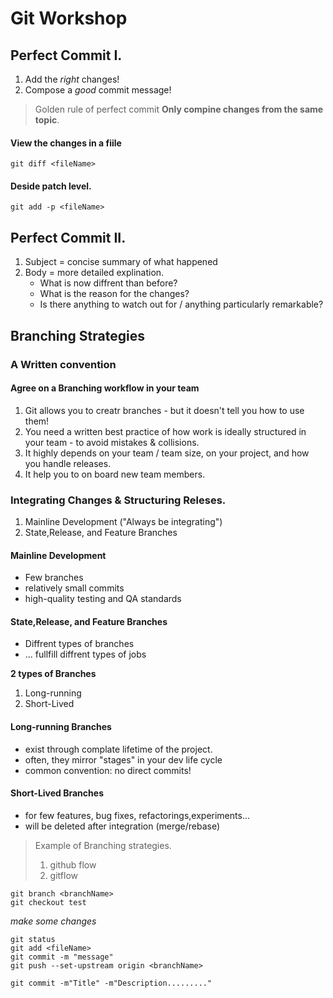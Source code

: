 # Git Workshop

## Perfect Commit I.

1. Add the *right* changes!
2. Compose a *good* commit message!

>Golden rule of perfect commit **Only compine changes from the same topic**.

#### View the changes in a fiile

```git
git diff <fileName>
```

#### Deside patch level.

```git
git add -p <fileName>
```

## Perfect Commit II.

1. Subject = concise summary of what happened
2. Body = more detailed explination.
    - What is now diffrent than before?
    - What is the reason for the changes?
    - Is there anything to watch out for / anything particularly remarkable?

## Branching Strategies

### A Written convention
#### Agree on a Branching workflow in your team

1. Git allows you to creatr branches - but it doesn't tell you how to use them!
2. You need a written best practice of how work is ideally structured in your team - to avoid mistakes & collisions.
3. It highly depends on your team / team size, on your project, and how you handle releases.
4. It help you to on board new team members.

### Integrating Changes & Structuring Releses.

1. Mainline Development ("Always be integrating")
2. State,Release, and Feature Branches

#### Mainline Development

- Few branches 
- relatively small commits
- high-quality testing and QA standards

#### State,Release, and Feature Branches

- Diffrent types of branches
- ... fullfill diffrent types of jobs

**2 types of Branches**
1. Long-running
2. Short-Lived

#### Long-running Branches
- exist through complate lifetime of the project.
- often, they mirror "stages" in your dev life cycle
- common convention: no direct commits!

#### Short-Lived Branches

- for few features, bug fixes, refactorings,experiments...
- will be deleted after integration (merge/rebase)

>Example of Branching strategies.
>1. github flow
>2. gitflow

```git
git branch <branchName>
git checkout test
```
*make some changes*
```git
git status
git add <fileName>
git commit -m "message"
git push --set-upstream origin <branchName>
```

```git
git commit -m"Title" -m"Description........."
```













